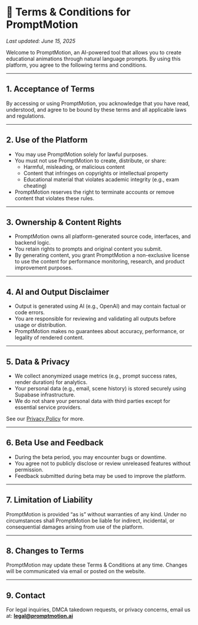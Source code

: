 # 📜 Terms & Conditions for PromptMotion

_Last updated: June 15, 2025_

Welcome to PromptMotion, an AI-powered tool that allows you to create educational animations through natural language prompts. By using this platform, you agree to the following terms and conditions.

---

## 1. Acceptance of Terms

By accessing or using PromptMotion, you acknowledge that you have read, understood, and agree to be bound by these terms and all applicable laws and regulations.

---

## 2. Use of the Platform

- You may use PromptMotion solely for lawful purposes.
- You must not use PromptMotion to create, distribute, or share:
  - Harmful, misleading, or malicious content
  - Content that infringes on copyrights or intellectual property
  - Educational material that violates academic integrity (e.g., exam cheating)
- PromptMotion reserves the right to terminate accounts or remove content that violates these rules.

---

## 3. Ownership & Content Rights

- PromptMotion owns all platform-generated source code, interfaces, and backend logic.
- You retain rights to prompts and original content you submit.
- By generating content, you grant PromptMotion a non-exclusive license to use the content for performance monitoring, research, and product improvement purposes.

---

## 4. AI and Output Disclaimer

- Output is generated using AI (e.g., OpenAI) and may contain factual or code errors.
- You are responsible for reviewing and validating all outputs before usage or distribution.
- PromptMotion makes no guarantees about accuracy, performance, or legality of rendered content.

---

## 5. Data & Privacy

- We collect anonymized usage metrics (e.g., prompt success rates, render duration) for analytics.
- Your personal data (e.g., email, scene history) is stored securely using Supabase infrastructure.
- We do not share your personal data with third parties except for essential service providers.

See our [Privacy Policy](#) for more.

---

## 6. Beta Use and Feedback

- During the beta period, you may encounter bugs or downtime.
- You agree not to publicly disclose or review unreleased features without permission.
- Feedback submitted during beta may be used to improve the platform.

---

## 7. Limitation of Liability

PromptMotion is provided “as is” without warranties of any kind. Under no circumstances shall PromptMotion be liable for indirect, incidental, or consequential damages arising from use of the platform.

---

## 8. Changes to Terms

PromptMotion may update these Terms & Conditions at any time. Changes will be communicated via email or posted on the website.

---

## 9. Contact

For legal inquiries, DMCA takedown requests, or privacy concerns, email us at: **legal@promptmotion.ai**
